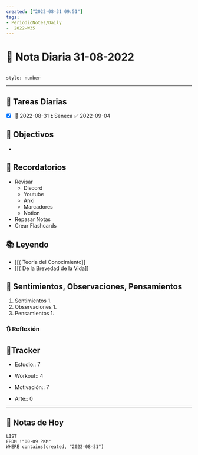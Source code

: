 ```yaml
---
created: ["2022-08-31 09:51"]
tags:
- PeriodicNotes/Daily
-  2022-W35
---
```


# 📅 Nota Diaria  31-08-2022
```toc

style: number

```

---
## 🔷 Tareas Diarias
- [x] 📅 2022-08-31 ⏫ Seneca ✅ 2022-09-04

## 🎯 Objectivos
- 
## 📕 Recordatorios
- Revisar
	- Discord
	- Youtube
	- Anki
	- Marcadores
	- Notion
- Repasar Notas
- Crear Flashcards

## 📚 Leyendo
- [[{ Teoria del Conocimiento]]
- [[{ De la Brevedad de la Vida]]
## 💬 Sentimientos, Observaciones, Pensamientos 
1. Sentimientos
	1. 
2. Observaciones
	1. 
3. Pensamientos
	1. 
### 🔃 Reflexión

## 🔷Tracker

- Estudio:: 7

- Workout:: 4

- Motivación:: 7

- Arte:: 0
---

## 📅 Notas de Hoy
```dataview
LIST 
FROM !"00-09 PKM" 
WHERE contains(created, "2022-08-31")
```